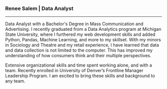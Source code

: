 ### Renee Salem | Data Analyst 

----

Data Analyst with a Bachelor's Degree in Mass Communication and Advertising. I recently graduated from a Data Analytics program at Michigan State University, where I furthered my web development skills and added Python, Pandas, Machine Learning, and more to my skillset. With my minors in Sociology and Theatre and my retail experience, I have learned that data and data collection is not limited to the computer. This has improved my understanding of how consumers think and their multiple perspectives. 

Extensive organizational skills and time spent working alone, and with a team. Recently enrolled in University of Denver’s Frontline Manager Leadership Program. I am excited to bring these skills and background to any team.


<!--
**renee-tala/renee-tala** is a ✨ _special_ ✨ repository because its `README.md` (this file) appears on your GitHub profile.

Here are some ideas to get you started:

- 🔭 I’m currently working on ...
- 🌱 I’m currently learning ...
- 👯 I’m looking to collaborate on ...
- 🤔 I’m looking for help with ...
- 💬 Ask me about ...
- 📫 How to reach me: ...
- 😄 Pronouns: ...
- ⚡ Fun fact: ...
-->
